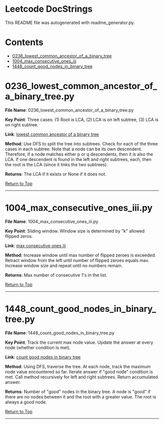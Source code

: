 # Leetcode DocStrings

This README file was autogenerated with readme_generator.py.

# Contents
- [0236_lowest_common_ancestor_of_a_binary_tree](#0236_lowest_common_ancestor_of_a_binary_treepy)
- [1004_max_consecutive_ones_iii](#1004_max_consecutive_ones_iiipy)
- [1448_count_good_nodes_in_binary_tree](#1448_count_good_nodes_in_binary_treepy)

# 0236_lowest_common_ancestor_of_a_binary_tree.py

**File Name**: 0236_lowest_common_ancestor_of_a_binary_tree.py

**Key Point**:  Three cases: (1) Root is LCA, (2) LCA is on left subtree, (3) LCA is on right subtree. 

**Link**: [lowest common ancestor of a binary tree](https://leetcode.com/problems/lowest-common-ancestor-of-a-binary-tree/description/ )

**Method**: Use DFS to split the tree into subtrees. Check for each of the three cases in each subtree. Note that a node can be its own descendent. Therefore, if a node matches either p or q descendents, then it is also the LCA. If one descendent is found in the left and right subtrees, each, then the root is the LCA (since it links the two subtrees). 

**Returns**: The LCA if it exists or None if it does not.


[Return to Top](#contents)

---

# 1004_max_consecutive_ones_iii.py

**File Name**: 1004_max_consecutive_ones_iii.py

**Key Point**:  Sliding window. Window size is determined by "k" allowed flipped zeros. 

**Link**: [max consecutive ones iii](https://leetcode.com/problems/max-consecutive-ones-iii/ )

**Method**: Increase window until max number of flipped zeroes is exceeded. Retract window from the left until number of flipped zeroes equals max. Increase window size and repeat until no numbers remain. 

**Returns**: Max number of consecutive 1's in the list.


[Return to Top](#contents)

---

# 1448_count_good_nodes_in_binary_tree.py

**File Name**: 1448_count_good_nodes_in_binary_tree.py

**Key Point**:  Track the current max node value. Update the answer at every node (whether condition is met). 

**Link**: [count good nodes in binary tree](https://leetcode.com/problems/count-good-nodes-in-binary-tree/description/ )

**Method**: Using DFS, traverse the tree. At each node, track the maximum node value encountered so far. Iterate answer if "good node" condition is met. Call method recursively for left and right subtrees. Return accumulated answer. 

**Returns**: Number of "good" nodes in the binary tree. A node is "good" if there are no nodes between it and the root with a greater value. The root is always a good node.


[Return to Top](#contents)

---

